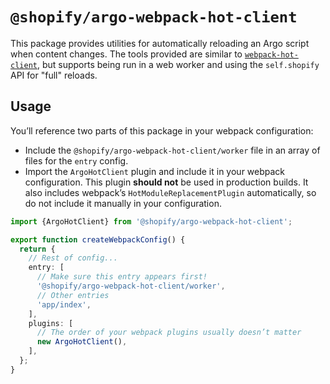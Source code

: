 # `@shopify/argo-webpack-hot-client`

This package provides utilities for automatically reloading an Argo script when content changes. The tools provided are similar to [`webpack-hot-client`](https://github.com/webpack-contrib/webpack-hot-client), but supports being run in a web worker and using the `self.shopify` API for "full" reloads.

## Usage

You’ll reference two parts of this package in your webpack configuration:

- Include the `@shopify/argo-webpack-hot-client/worker` file in an array of files for the `entry` config.
- Import the `ArgoHotClient` plugin and include it in your webpack configuration. This plugin **should not** be used in production builds. It also includes webpack’s `HotModuleReplacementPlugin` automatically, so do not include it manually in your configuration.

```ts
import {ArgoHotClient} from '@shopify/argo-webpack-hot-client';

export function createWebpackConfig() {
  return {
    // Rest of config...
    entry: [
      // Make sure this entry appears first!
      '@shopify/argo-webpack-hot-client/worker',
      // Other entries
      'app/index',
    ],
    plugins: [
      // The order of your webpack plugins usually doesn’t matter
      new ArgoHotClient(),
    ],
  };
}
```
